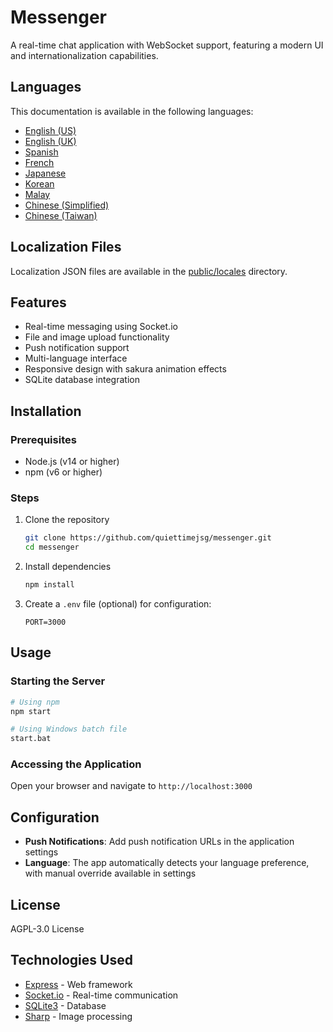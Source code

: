 # Messenger

A real-time chat application with WebSocket support, featuring a modern UI and internationalization capabilities.

## Languages
This documentation is available in the following languages:
- [English (US)](README.md)
- [English (UK)](docs/README-en-GB.md)
- [Spanish](docs/README-es.md)
- [French](docs/README-fr.md)
- [Japanese](docs/README-ja.md)
- [Korean](docs/README-ko.md)
- [Malay](docs/README-ms.md)
- [Chinese (Simplified)](docs/README-zh-CN.md)
- [Chinese (Taiwan)](docs/README-zh-TW.md)

## Localization Files
Localization JSON files are available in the [public/locales](public/locales/) directory.

## Features

- Real-time messaging using Socket.io
- File and image upload functionality
- Push notification support
- Multi-language interface
- Responsive design with sakura animation effects
- SQLite database integration

## Installation

### Prerequisites
- Node.js (v14 or higher)
- npm (v6 or higher)

### Steps
1. Clone the repository
   ```bash
   git clone https://github.com/quiettimejsg/messenger.git
   cd messenger
   ```

2. Install dependencies
   ```bash
   npm install
   ```

3. Create a `.env` file (optional) for configuration:
   ```
   PORT=3000
   ```

## Usage

### Starting the Server

```bash
# Using npm
npm start

# Using Windows batch file
start.bat
```

### Accessing the Application
Open your browser and navigate to `http://localhost:3000`

## Configuration
- **Push Notifications**: Add push notification URLs in the application settings
- **Language**: The app automatically detects your language preference, with manual override available in settings

## License
AGPL-3.0 License

## Technologies Used
- [Express](https://expressjs.com/) - Web framework
- [Socket.io](https://socket.io/) - Real-time communication
- [SQLite3](https://www.sqlite.org/) - Database
- [Sharp](https://sharp.pixelplumbing.com/) - Image processing